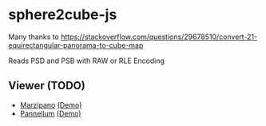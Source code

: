 # sphere2cube-js

Many thanks to https://stackoverflow.com/questions/29678510/convert-21-equirectangular-panorama-to-cube-map

Reads PSD and PSB with RAW or RLE Encoding

## Viewer (TODO)

- [Marzipano](https://github.com/google/marzipano) [(Demo)](https://www.marzipano.net/demos/cube-multi-res/)
- [Pannellum](https://github.com/mpetroff/pannellum) [(Demo)](https://pannellum.org/documentation/examples/multiresolution/) 
